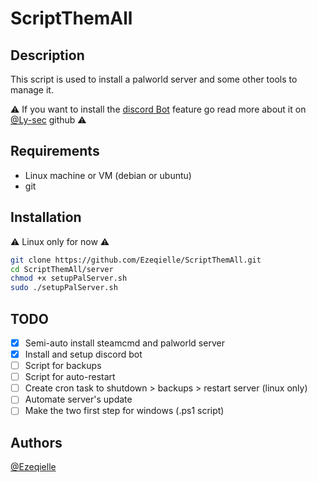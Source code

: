 # ScriptThemAll

## Description

This script is used to install a palworld server and some other tools to manage it.

:warning: If you want to install the [discord Bot](https://github.com/Ly-sec/PalBot/tree/main) feature go read more about it on [@Ly-sec](https://github.com/Ly-sec/PalBot/tree/main) github :warning:

## Requirements

- Linux machine or VM (debian or ubuntu)
- git

## Installation

⚠️ Linux only for now ⚠️
```bash
git clone https://github.com/Ezeqielle/ScriptThemAll.git
cd ScriptThemAll/server
chmod +x setupPalServer.sh
sudo ./setupPalServer.sh
```

## TODO

- [X] Semi-auto install steamcmd and palworld server
- [X] Install and setup discord bot
- [ ] Script for backups
- [ ] Script for auto-restart
- [ ] Create cron task to shutdown > backups > restart server (linux only)
- [ ] Automate server's update
- [ ] Make the two first step for windows (.ps1 script)

## Authors

[@Ezeqielle](https://github.com/Ezeqielle)
